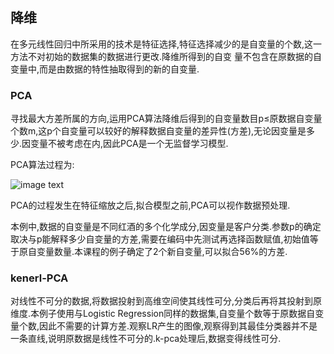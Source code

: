 ## 降维

在多元线性回归中所采用的技术是特征选择,特征选择减少的是自变量的个数,这一方法不对初始的数据集的数据进行更改.降维所得到的自变
量不包含在原数据的自变量中,而是由数据的特性抽取得到的新的自变量.


### PCA

寻找最大方差所属的方向,运用PCA算法降维后得到的自变量数目p≤原数据自变量个数m,这p个自变量可以较好的解释数据自变量的差异性(方差),无论因变量是多少.因变量不被考虑在内,因此PCA是一个无监督学习模型.

PCA算法过程为:

![image text]()

PCA的过程发生在特征缩放之后,拟合模型之前,PCA可以视作数据预处理.

本例中,数据的自变量是不同红酒的多个化学成分,因变量是客户分类.参数p的确定取决与p能解释多少自变量的方差,需要在编码中先测试再选择函数赋值,初始值等于原自变量数量.本课程的例子确定了2个新自变量,可以拟合56%的方差.


### kenerl-PCA

对线性不可分的数据,将数据投射到高维空间使其线性可分,分类后再将其投射到原维度.本例子使用与Logistic Regression同样的数据集,自变量个数等于原数据自变量个数,因此不需要的计算方差.观察LR产生的图像,观察得到其最佳分类器并不是一条直线,说明原数据是线性不可分的.k-pca处理后,数据变得线性可分.